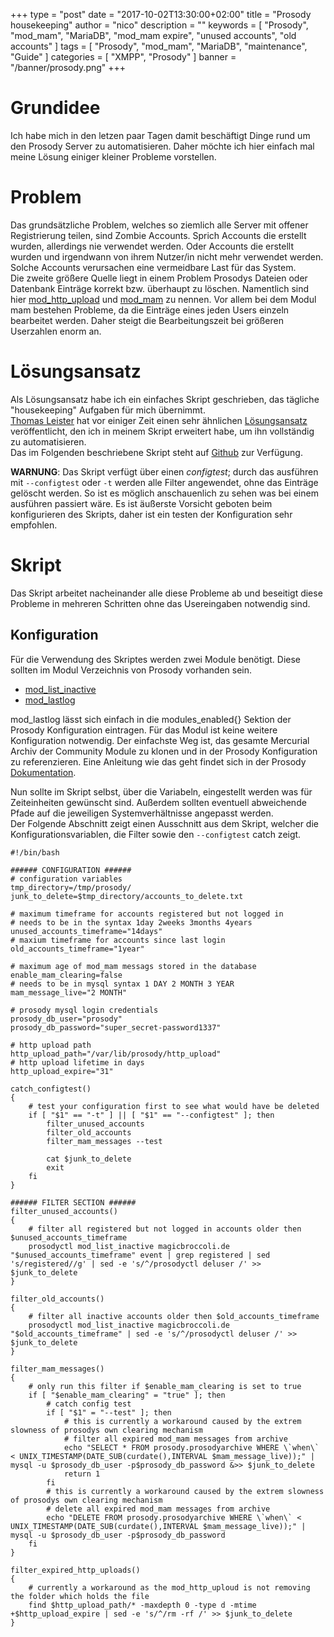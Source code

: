 +++
type = "post"
date = "2017-10-02T13:30:00+02:00"
title = "Prosody housekeeping"
author = "nico"
description = ""
keywords = [ "Prosody", "mod_mam", "MariaDB", "mod_mam expire", "unused accounts", "old accounts" ]
tags = [ "Prosody", "mod_mam", "MariaDB", "maintenance", "Guide" ]
categories = [ "XMPP", "Prosody" ]
banner = "/banner/prosody.png"
+++
# Grundidee
Ich habe mich in den letzen paar Tagen damit beschäftigt Dinge rund um den Prosody Server zu automatisieren.
Daher möchte ich hier einfach mal meine Lösung einiger kleiner Probleme vorstellen.

# Problem
Das grundsätzliche Problem, welches so ziemlich alle Server mit offener Registrierung teilen, sind Zombie Accounts. Sprich Accounts die erstellt wurden, allerdings nie verwendet werden. Oder Accounts die erstellt wurden und irgendwann von ihrem Nutzer/in nicht mehr verwendet werden. Solche Accounts verursachen eine vermeidbare Last für das System.<br>
Die zweite größere Quelle liegt in einem Problem Prosodys Dateien oder Datenbank Einträge korrekt bzw. überhaupt zu löschen. Namentlich sind hier [mod_http_upload](https://modules.prosody.im/mod_http_upload.html) und [mod_mam](https://modules.prosody.im/mod_mam.html) zu nennen.
Vor allem bei dem Modul mam bestehen Probleme, da die Einträge eines jeden Users einzeln bearbeitet werden. Daher steigt die Bearbeitungszeit bei größeren Userzahlen enorm an.

# Lösungsansatz
Als Lösungsansatz habe ich ein einfaches Skript geschrieben, das tägliche "housekeeping" Aufgaben für mich übernimmt.<br>
[Thomas Leister](https://thomas-leister.de/) hat vor einiger Zeit einen sehr ähnlichen [Lösungsansatz](https://thomas-leister.de/prosody-inaktive-accounts-loeschen) veröffentlicht, den ich in meinem Skript erweitert habe, um ihn vollständig zu automatisieren.<br>
Das im Folgenden beschriebene Skript steht auf [Github](https://github.com/mightyBroccoli/prosody_housekeeping) zur Verfügung.

**WARNUNG**: Das Skript verfügt über einen _configtest_; durch das ausführen mit `--configtest` oder `-t` werden alle Filter angewendet, ohne das Einträge gelöscht werden. So ist es möglich anschauenlich zu sehen was bei einem ausführen passiert wäre. Es ist äußerste Vorsicht geboten beim konfigurieren des Skripts, daher ist ein testen der Konfiguration sehr empfohlen.

# Skript
Das Skript arbeitet nacheinander alle diese Probleme ab und beseitigt diese Probleme in mehreren Schritten ohne das Usereingaben notwendig sind.<br>

## Konfiguration
Für die Verwendung des Skriptes werden zwei Module benötigt. Diese sollten im Modul Verzeichnis von Prosody vorhanden sein.

- [mod_list_inactive](https://modules.prosody.im/mod_list_inactive.html)
- [mod_lastlog](https://modules.prosody.im/mod_lastlog.html)

mod_lastlog lässt sich einfach in die modules_enabled{} Sektion der Prosody Konfiguration eintragen. Für das Modul ist keine weitere Konfiguration notwendig.
Der einfachste Weg ist, das gesamte Mercurial Archiv der Community Module zu klonen und in der Prosody Konfiguration zu referenzieren. Eine Anleitung wie das geht findet sich in der Prosody [Dokumentation](https://prosody.im/doc/installing_modules#prosody-modules).<br>

Nun sollte im Skript selbst, über die Variabeln, eingestellt werden was für Zeiteinheiten gewünscht sind. Außerdem sollten eventuell abweichende Pfade auf die jeweiligen Systemverhältnisse angepasst werden.<br>
Der Folgende Abschnitt zeigt einen Ausschnitt aus dem Skript, welcher die Konfigurationsvariablen, die Filter sowie den `--configtest` catch zeigt.
```
#!/bin/bash

###### CONFIGURATION ######
# configuration variables
tmp_directory=/tmp/prosody/
junk_to_delete=$tmp_directory/accounts_to_delete.txt

# maximum timeframe for accounts registered but not logged in
# needs to be in the syntax 1day 2weeks 3months 4years
unused_accounts_timeframe="14days"
# maxium timeframe for accounts since last login
old_accounts_timeframe="1year"

# maximum age of mod_mam messags stored in the database
enable_mam_clearing=false
# needs to be in mysql syntax 1 DAY 2 MONTH 3 YEAR
mam_message_live="2 MONTH"

# prosody mysql login credentials
prosody_db_user="prosody"
prosody_db_password="super_secret-password1337"

# http upload path
http_upload_path="/var/lib/prosody/http_upload"
# http upload lifetime in days
http_upload_expire="31"

catch_configtest()
{
	# test your configuration first to see what would have be deleted
	if [ "$1" == "-t" ] || [ "$1" == "--configtest" ]; then
		filter_unused_accounts
		filter_old_accounts
		filter_mam_messages --test

		cat $junk_to_delete
		exit
	fi
}

###### FILTER SECTION ######
filter_unused_accounts()
{
	# filter all registered but not logged in accounts older then $unused_accounts_timeframe
	prosodyctl mod_list_inactive magicbroccoli.de "$unused_accounts_timeframe" event | grep registered | sed 's/registered//g' | sed -e 's/^/prosodyctl deluser /' >> $junk_to_delete
}

filter_old_accounts()
{
	# filter all inactive accounts older then $old_accounts_timeframe
	prosodyctl mod_list_inactive magicbroccoli.de "$old_accounts_timeframe" | sed -e 's/^/prosodyctl deluser /' >> $junk_to_delete
}

filter_mam_messages()
{
	# only run this filter if $enable_mam_clearing is set to true
	if [ "$enable_mam_clearing" = "true" ]; then
		# catch config test
		if [ "$1" = "--test" ]; then
			# this is currently a workaround caused by the extrem slowness of prosodys own clearing mechanism
			# filter all expired mod_mam messages from archive
			echo "SELECT * FROM prosody.prosodyarchive WHERE \`when\` < UNIX_TIMESTAMP(DATE_SUB(curdate(),INTERVAL $mam_message_live));" | mysql -u $prosody_db_user -p$prosody_db_password &>> $junk_to_delete
			return 1
		fi
		# this is currently a workaround caused by the extrem slowness of prosodys own clearing mechanism
		# delete all expired mod_mam messages from archive
		echo "DELETE FROM prosody.prosodyarchive WHERE \`when\` < UNIX_TIMESTAMP(DATE_SUB(curdate(),INTERVAL $mam_message_live));" | mysql -u $prosody_db_user -p$prosody_db_password
	fi
}

filter_expired_http_uploads()
{
	# currently a workaround as the mod_http_uploud is not removing the folder which holds the file
	find $http_upload_path/* -maxdepth 0 -type d -mtime +$http_upload_expire | sed -e 's/^/rm -rf /' >> $junk_to_delete
}
```
